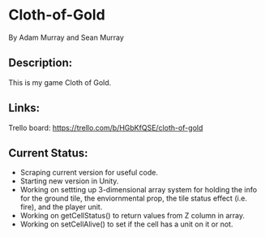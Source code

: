 # Cloth-of-Gold
By Adam Murray and Sean Murray

## Description:
This is my game Cloth of Gold.

## Links:
Trello board: https://trello.com/b/HGbKfQSE/cloth-of-gold

## Current Status:
- Scraping current version for useful code.
- Starting new version in Unity.
- Working on settting up 3-dimensional array system for holding the info for the ground tile, the enviornmental prop, the tile status effect (i.e. fire), and the player unit.
- Working on getCellStatus() to return values from Z column in array.
- Working on setCellAlive() to set if the cell has a unit on it or not.
